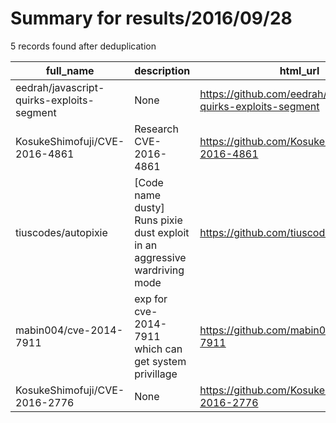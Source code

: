 
# Summary for results/2016/09/28
    
5 records found after deduplication

| full_name | description | html_url | matched_list | matched_count | pushed_at | size | stargazers_count | language | forks_count |
|-------------------------------------------|----------------------------------------------------------------------------|--------------------------------------------------------------|----------------|-----------------|---------------------------|--------|--------------------|------------|---------------|
| eedrah/javascript-quirks-exploits-segment | None | https://github.com/eedrah/javascript-quirks-exploits-segment | ['exploit'] | 1 | 2016-09-28 06:54:04+00:00 | 30 | 0 | JavaScript | 0 |
| KosukeShimofuji/CVE-2016-4861 | Research CVE-2016-4861 | https://github.com/KosukeShimofuji/CVE-2016-4861 | ['cve-2'] | 1 | 2016-09-28 01:37:09+00:00 | 7 | 0 | VimL | 0 |
| tiuscodes/autopixie | [Code name dusty] Runs pixie dust exploit in an aggressive wardriving mode | https://github.com/tiuscodes/autopixie | ['exploit'] | 1 | 2016-09-28 02:25:29+00:00 | 5 | 0 | Shell | 1 |
| mabin004/cve-2014-7911 | exp for cve-2014-7911 which can get system privillage | https://github.com/mabin004/cve-2014-7911 | ['cve-2'] | 1 | 2016-09-28 08:44:31+00:00 | 90 | 1 | Java | 2 |
| KosukeShimofuji/CVE-2016-2776 | None | https://github.com/KosukeShimofuji/CVE-2016-2776 | ['cve-2'] | 1 | 2016-09-28 10:07:25+00:00 | 0 | 0 | | 0 |
